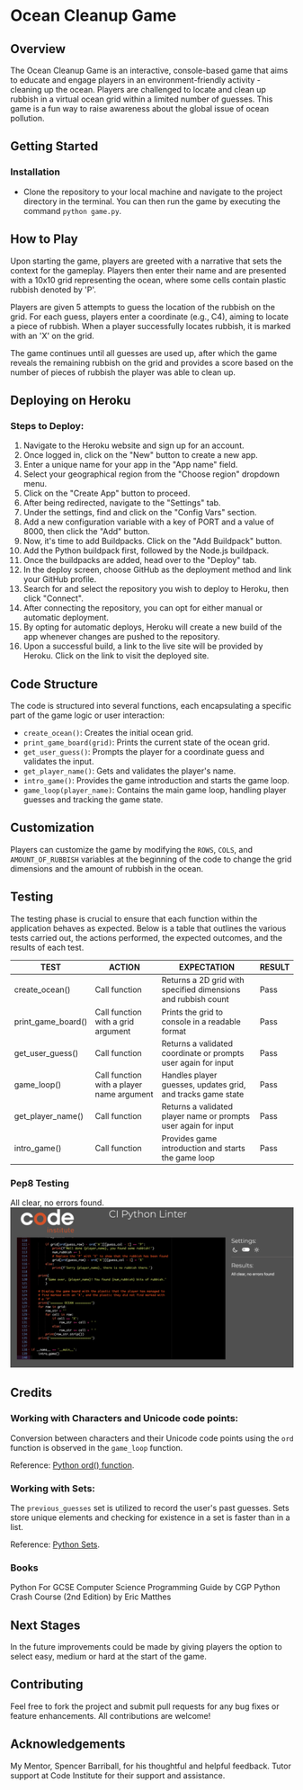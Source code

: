 # Ocean Cleanup Game

## Overview
The Ocean Cleanup Game is an interactive, console-based game that aims to educate and engage players in an environment-friendly activity - cleaning up the ocean. Players are challenged to locate and clean up rubbish in a virtual ocean grid within a limited number of guesses. This game is a fun way to raise awareness about the global issue of ocean pollution.

## Getting Started

### Installation
- Clone the repository to your local machine and navigate to the project directory in the terminal. You can then run the game by executing the command `python game.py`.

## How to Play
Upon starting the game, players are greeted with a narrative that sets the context for the gameplay. Players then enter their name and are presented with a 10x10 grid representing the ocean, where some cells contain plastic rubbish denoted by 'P'.

Players are given 5 attempts to guess the location of the rubbish on the grid. For each guess, players enter a coordinate (e.g., C4), aiming to locate a piece of rubbish. When a player successfully locates rubbish, it is marked with an 'X' on the grid.

The game continues until all guesses are used up, after which the game reveals the remaining rubbish on the grid and provides a score based on the number of pieces of rubbish the player was able to clean up.

## Deploying on Heroku

### Steps to Deploy:
1. Navigate to the Heroku website and sign up for an account.
2. Once logged in, click on the "New" button to create a new app.
3. Enter a unique name for your app in the "App name" field.
4. Select your geographical region from the "Choose region" dropdown menu.
5. Click on the "Create App" button to proceed.
6. After being redirected, navigate to the "Settings" tab.
7. Under the settings, find and click on the "Config Vars" section.
8. Add a new configuration variable with a key of PORT and a value of 8000, then click the "Add" button.
9. Now, it's time to add Buildpacks. Click on the "Add Buildpack" button.
10. Add the Python buildpack first, followed by the Node.js buildpack.
11. Once the buildpacks are added, head over to the "Deploy" tab.
12. In the deploy screen, choose GitHub as the deployment method and link your GitHub profile.
13. Search for and select the repository you wish to deploy to Heroku, then click "Connect".
14. After connecting the repository, you can opt for either manual or automatic deployment.
15. By opting for automatic deploys, Heroku will create a new build of the app whenever changes are pushed to the repository.
16. Upon a successful build, a link to the live site will be provided by Heroku. Click on the link to visit the deployed site.

## Code Structure
The code is structured into several functions, each encapsulating a specific part of the game logic or user interaction:

- `create_ocean()`: Creates the initial ocean grid.
- `print_game_board(grid)`: Prints the current state of the ocean grid.
- `get_user_guess()`: Prompts the player for a coordinate guess and validates the input.
- `get_player_name()`: Gets and validates the player's name.
- `intro_game()`: Provides the game introduction and starts the game loop.
- `game_loop(player_name)`: Contains the main game loop, handling player guesses and tracking the game state.

## Customization
Players can customize the game by modifying the `ROWS`, `COLS`, and `AMOUNT_OF_RUBBISH` variables at the beginning of the code to change the grid dimensions and the amount of rubbish in the ocean.

## Testing
The testing phase is crucial to ensure that each function within the application behaves as expected. Below is a table that outlines the various tests carried out, the actions performed, the expected outcomes, and the results of each test.

| TEST             | ACTION                                                  | EXPECTATION                                                        | RESULT  |
|------------------|---------------------------------------------------------|-------------------------------------------------------------------|---------|
| create_ocean()   | Call function                                           | Returns a 2D grid with specified dimensions and rubbish count     | Pass|
| print_game_board() | Call function with a grid argument                   | Prints the grid to console in a readable format                    | Pass|
| get_user_guess() | Call function                                           | Returns a validated coordinate or prompts user again for input     | Pass|
| game_loop()      | Call function with a player name argument              | Handles player guesses, updates grid, and tracks game state       | Pass|
| get_player_name()| Call function                                           | Returns a validated player name or prompts user again for input    | Pass|
| intro_game()     | Call function                                           | Provides game introduction and starts the game loop               | Pass|

### Pep8 Testing
All clear, no errors found.
![Pep8](/images/pep8.png)


## Credits

### Working with Characters and Unicode code points:
Conversion between characters and their Unicode code points using the `ord` function is observed in the `game_loop` function.

Reference: [Python ord() function](https://stackoverflow.com/questions/67697669/alphabetical-grid-using-python3).

### Working with Sets:
The `previous_guesses` set is utilized to record the user's past guesses. Sets store unique elements and checking for existence in a set is faster than in a list.

Reference: [Python Sets](https://www.w3schools.com/python/python_sets.asp).

### Books
Python For GCSE Computer Science Programming Guide by CGP
Python Crash Course (2nd Edition) by Eric Matthes

## Next Stages
In the future improvements could be made by giving players the option to select easy, medium or hard at the start of the game.

## Contributing
Feel free to fork the project and submit pull requests for any bug fixes or feature enhancements. All contributions are welcome!

## Acknowledgements
My Mentor, Spencer Barriball, for his thoughtful and helpful feedback.
Tutor support at Code Institute for their support and assistance.
